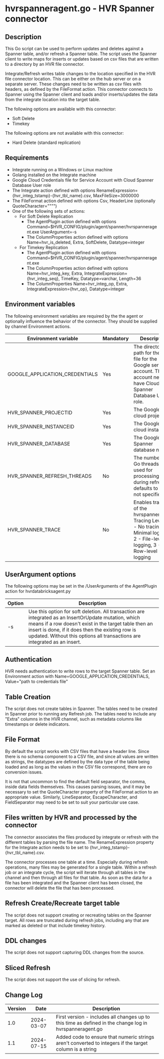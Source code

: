 # hvrspanneragent.go - HVR Spanner connector
## Description
This Go script can be used to perform updates and deletes against a Spanner table, and/or refresh a Spanner table.  The script uses the Spanner client to write maps for inserts or updates based on csv files that are written to a directory by an HVR file connector.

Integrate/Refresh writes table changes to the location specified in the HVR file connector location. This can be either on the hub server or on a separate server. These changes need to be written as csv files with headers, as defined by the FileFormat action.  This connector connects to Spanner using the Spanner client and loads and/or inserts/updates the data from the integrate location into the target table.

The following options are available with this connector:
- Soft Delete
- Timekey

The following options are not available with this connector:
- Hard Delete (standard replication)

## Requirements
- Integrate running on a Windows or Linux machine
- Golang installed on the Integrate machine
- Google Cloud Credentials file for Service Account with Cloud Spanner Database User role
- The Integrate action defined with options RenameExpression={hvr_integ_tstamp}-{hvr_tbl_name}.csv, MaxFileSize=3000000
- The FileFormat action defined with options Csv, HeaderLine (optionally QuoteCharacter="""")
- One of the following sets of actions:
    - For Soft Delete Replication
        - The AgentPlugin action defined with options Command=$HVR_CONFIG/plugin/agent/spanner/hvrspanneragent.exe UserArgument=-s
        - The ColumnProperties action defined with options Name=hvr_is_deleted, Extra, SoftDelete, Datatype=integer
    - For Timekey Replication
        - The AgentPlugin action defined with options Command=$HVR_CONFIG/plugin/agent/spanner/hvrspanneragent.exe 
        - The ColumnProperties action defined with options Name=hvr_integ_key, Extra, IntegrateExpression={hvr_integ_seq}, TimeKey, Datatype=varchar, Length=36
        - The ColumnProperties Name=hvr_integ_op, Extra, IntegrateExpression={hvr_op}, Datatype=integer 

## Environment variables
The following environment variables are required by the the agent or optionally influence the behavior of
the connector. They should be supplied by channel Environment actions.

| Environment variable        | Mandatory | Description |
| --------------------        | --------- | ----------- |
| GOOGLE_APPLICATION_CREDENTIALS | Yes    | The directory path for the key file for the Google service account. The account needs to have Cloud Spanner Database User role. |
| HVR_SPANNER_PROJECTID       |    Yes    | The Google cloud project id   |
| HVR_SPANNER_INSTANCEID      |    Yes    | The Google cloud instance id |
| HVR_SPANNER_DATABASE        |    Yes    | The Google Spanner database name |
| HVR_SPANNER_REFRESH_THREADS |     No    | The number of Go threads to be used for processing files during refresh, defaults to 10 if not specified |
| HVR_SPANNER_TRACE           |     No    | Enables tracing of the hvrspanneragent. Tracing Levels: 0 - No tracing, 1 - Minimal logging, 2 - File-level logging, 3 - Row-level logging |


## UserArgument options
The following options may be set in the /UserArguments of the AgentPlugin action for hvrdatabricksagent.py

| Option | Description |
| ------ | ----------- |
|   -s   | Use this option for soft deletion. All transaction are integrated as an InsertOrUpdate mutation, which means if a row doesn't exist in the target table then an insert is done, if it does then the existing row is updated. Without this options all transactions are integrated as an insert. |

## Authentication
HVR needs authentication to write rows to the target Spanner table.  Set an Environment action with Name=GOOGLE_APPLICATION_CREDENTIALS, Value="path to credentials file"

## Table Creation
The script does not create tables in Spanner. The tables need to be created in Spanner prior to running any Refresh job. The tables need to include any "Extra" columns in the HVR channel, such as metadata columns like timestamps or delete indicators.

## File Format
By default the script works with CSV files that have a header line.  Since there is no schema component to a CSV file, and 
since all values are written as strings, the datatypes are defined by the data type of the table being loaded and as long 
as the values in the CSV file correspond, there are no conversion issues.

It is not that uncommon to find the default field separator, the comma, inside data fields themselves. This causes parsing issues, and it may be necessary to set the QuoteCharacter property of the FileFormat action to an appropriate value. Similarly, LineSeparator, EscapeCharacter, and FieldSeparator may need to be set to suit your particular use case. 

## Files written by HVR and processed by the connector
The connector associates the files produced by integrate or refresh with the different tables by parsing the file name. The RenameExpression property for the Integrate action needs to be set to {hvr_integ_tstamp}-{hvr_tbl_name}.csv.

The connector processes one table at a time. Especially during refresh operations, many files may be generated for a single table. Within a refresh job or an integrate cycle, the script will iterate through all tables in the channel and then through all files for that table. As soon as the data for a file has been integrated and the Spanner client has been closed, the connector will delete the file that has been processed.

## Refresh Create/Recreate target table
The script does not support creating or recreating tables on the Spanner target. All rows are truncated during refresh jobs, including any that are marked as deleted or that include timekey history.

## DDL changes
The script does not support capturing DDL changes from the source.

## Sliced Refresh
The script does not support the use of slicing for refresh.

## Change Log
| Version | Date       | Description |
| ------- | ---------- | ----------- |
| 1.0     | 2024-03-07 | First version - includes all changes up to this time as defined in the change log in hvrspanneragent.go |
| 1.1     | 2024-07-15 | Added code to ensure that numeric strings aren't converted to integers if the target column is a string |


